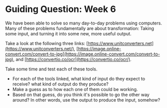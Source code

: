 # Guiding Question: Week 6

We have been able to solve so many day-to-day problems using computers. Many of these problems fundamentally are about transformation: Taking some input, and turning it into some new, more useful output.

Take a look at the following three links: [https://www.unitconverters.net](https://www.unitconverters.net/), [https://image.online-convert.com/convert-to-jpg](https://image.online-convert.com/convert-to-jpg), and [https://convertio.co/ocr](https://convertio.co/ocr/).

Take some time and test each of these tools.

- For each of the tools linked, what kind of input do they expect to receive? what kind of output do they produce?
- Make a guess as to how each one of them could be working.
- Based on that guess, do you think it's possible to go the other way around? In other words, use the output to produce the input, somehow?
